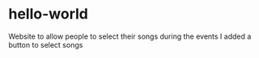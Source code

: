 # hello-world
Website to allow people to select their songs during the events
I added a button to select songs

